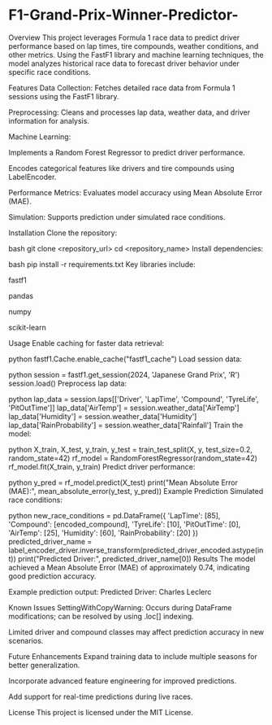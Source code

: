 # F1-Grand-Prix-Winner-Predictor-
Overview
This project leverages Formula 1 race data to predict driver performance based on lap times, tire compounds, weather conditions, and other metrics. Using the FastF1 library and machine learning techniques, the model analyzes historical race data to forecast driver behavior under specific race conditions.

Features
Data Collection: Fetches detailed race data from Formula 1 sessions using the FastF1 library.

Preprocessing: Cleans and processes lap data, weather data, and driver information for analysis.

Machine Learning:

Implements a Random Forest Regressor to predict driver performance.

Encodes categorical features like drivers and tire compounds using LabelEncoder.

Performance Metrics: Evaluates model accuracy using Mean Absolute Error (MAE).

Simulation: Supports prediction under simulated race conditions.

Installation
Clone the repository:

bash
git clone <repository_url>
cd <repository_name>
Install dependencies:

bash
pip install -r requirements.txt
Key libraries include:

fastf1

pandas

numpy

scikit-learn

Usage
Enable caching for faster data retrieval:

python
fastf1.Cache.enable_cache("fastf1_cache")
Load session data:

python
session = fastf1.get_session(2024, 'Japanese Grand Prix', 'R')
session.load()
Preprocess lap data:

python
lap_data = session.laps[['Driver', 'LapTime', 'Compound', 'TyreLife', 'PitOutTime']]
lap_data['AirTemp'] = session.weather_data['AirTemp']
lap_data['Humidity'] = session.weather_data['Humidity']
lap_data['RainProbability'] = session.weather_data['Rainfall']
Train the model:

python
X_train, X_test, y_train, y_test = train_test_split(X, y, test_size=0.2, random_state=42)
rf_model = RandomForestRegressor(random_state=42)
rf_model.fit(X_train, y_train)
Predict driver performance:

python
y_pred = rf_model.predict(X_test)
print("Mean Absolute Error (MAE):", mean_absolute_error(y_test, y_pred))
Example Prediction
Simulated race conditions:

python
new_race_conditions = pd.DataFrame({
    'LapTime': [85],
    'Compound': [encoded_compound],
    'TyreLife': [10],
    'PitOutTime': [0],
    'AirTemp': [25],
    'Humidity': [60],
    'RainProbability': [20]
})
predicted_driver_name = label_encoder_driver.inverse_transform(predicted_driver_encoded.astype(int))
print("Predicted Driver:", predicted_driver_name[0])
Results
The model achieved a Mean Absolute Error (MAE) of approximately 0.74, indicating good prediction accuracy.

Example prediction output: Predicted Driver: Charles Leclerc

Known Issues
SettingWithCopyWarning: Occurs during DataFrame modifications; can be resolved by using .loc[] indexing.

Limited driver and compound classes may affect prediction accuracy in new scenarios.

Future Enhancements
Expand training data to include multiple seasons for better generalization.

Incorporate advanced feature engineering for improved predictions.

Add support for real-time predictions during live races.

License
This project is licensed under the MIT License.
